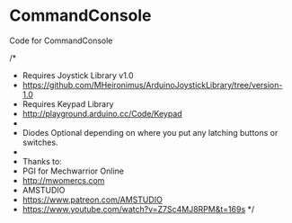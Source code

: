 # CommandConsole
Code for CommandConsole 

/*
* Requires Joystick Library v1.0 
*   https://github.com/MHeironimus/ArduinoJoystickLibrary/tree/version-1.0
* Requires Keypad Library 
*   http://playground.arduino.cc/Code/Keypad
*
* Diodes Optional depending on where you put any latching buttons or switches. 
*
* Thanks to: 
*  PGI for Mechwarrior Online
*   http://mwomercs.com    
*  AMSTUDIO 
*   https://www.patreon.com/AMSTUDIO
*   https://www.youtube.com/watch?v=Z7Sc4MJ8RPM&t=169s
*/


